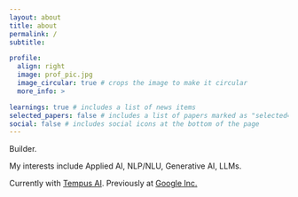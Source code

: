 ```yaml
---
layout: about
title: about
permalink: /
subtitle: 

profile:
  align: right
  image: prof_pic.jpg
  image_circular: true # crops the image to make it circular
  more_info: >

learnings: true # includes a list of news items
selected_papers: false # includes a list of papers marked as "selected={true}"
social: false # includes social icons at the bottom of the page
---
```


Builder. 

My interests include Applied AI, NLP/NLU, Generative AI, LLMs.

Currently with <a href='https://www.tempus.com'>Tempus AI</a>.
Previously at <a href='https://www.google.com'>Google Inc.</a>
